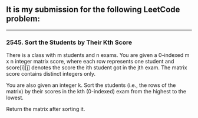 ## It is my submission for the following LeetCode problem:

---

### 2545. Sort the Students by Their Kth Score

There is a class with m students and n exams. You are given a 0-indexed m x n integer matrix score, where each row represents one student and score[i][j] denotes the score the ith student got in the jth exam. The matrix score contains distinct integers only.

You are also given an integer k. Sort the students (i.e., the rows of the matrix) by their scores in the kth (0-indexed) exam from the highest to the lowest.

Return the matrix after sorting it.
